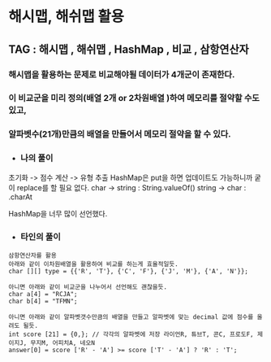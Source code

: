 # 해시맵, 해쉬맵 활용

## TAG : 해시맵 , 해쉬맵 , HashMap , 비교 , 삼항연산자



### 해시맵을 활용하는 문제로 비교해야될 데이터가 4개군이 존재한다.  

### 이 비교군을 미리 정의(배열 2개 or  2차원배열 )하여 메모리를 절약할 수도 있고, 

### 알파벳수(21개)만큼의 배열을 만들어서 메모리 절약을 할 수 있다.

###  

- ### 나의 풀이 

초기화 -> 점수 계산 -> 유형 추출
HashMap은 put을 하면 업데이트도 가능하니까 궅이 replace를 할 필요 없다. 
char -> string : String.valueOf()
string -> char : .charAt

HashMap을 너무 많이 선언했다. 



- 
  ### 타인의 풀이


```
삼항연산자를 활용
아래와 같이 이차원배열을 활용하여 비교를 하는게 효율적일듯.
char [][] type = {{'R', 'T'}, {'C', 'F'}, {'J', 'M'}, {'A', 'N'}};
```

```
아니면 아래와 같이 비교군을 나누어서 선언해도 괜찮을듯.
char a[4] = "RCJA";
char b[4] = "TFMN";
```

```
아니면 아래와 같이 알파벳갯수만큼의 배열을 만들고 알파벳에 맞는 decimal 값에 점수를 올려도 될듯.
int score [21] = {0,}; // 각각의 알파벳에 저장 라이언R, 튜브T, 콘C, 프로도F, 제이지J, 무지M, 어피치A, 네오N
answer[0] = score ['R' - 'A'] >= score ['T' - 'A'] ? 'R' : 'T'; 
```







